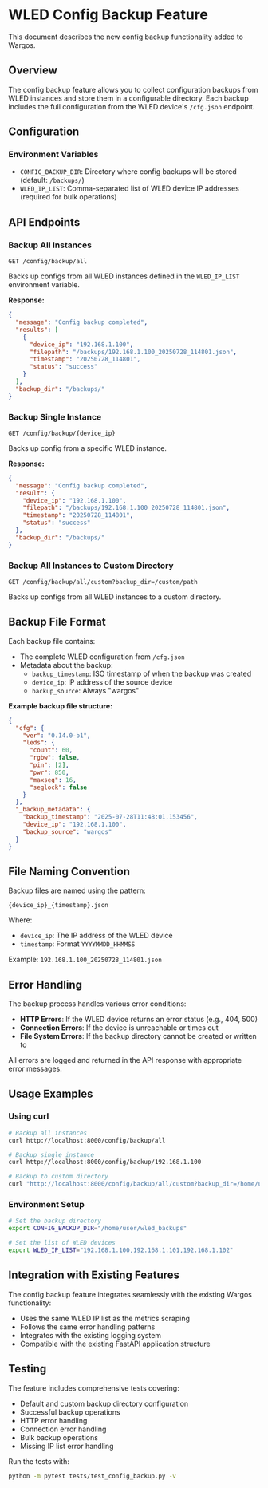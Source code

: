 # WLED Config Backup Feature

This document describes the new config backup functionality added to Wargos.

## Overview

The config backup feature allows you to collect configuration backups from WLED instances and store them in a configurable directory. Each backup includes the full configuration from the WLED device's `/cfg.json` endpoint.

## Configuration

### Environment Variables

- `CONFIG_BACKUP_DIR`: Directory where config backups will be stored (default: `/backups/`)
- `WLED_IP_LIST`: Comma-separated list of WLED device IP addresses (required for bulk operations)

## API Endpoints

### Backup All Instances

```
GET /config/backup/all
```

Backs up configs from all WLED instances defined in the `WLED_IP_LIST` environment variable.

**Response:**

```json
{
  "message": "Config backup completed",
  "results": [
    {
      "device_ip": "192.168.1.100",
      "filepath": "/backups/192.168.1.100_20250728_114801.json",
      "timestamp": "20250728_114801",
      "status": "success"
    }
  ],
  "backup_dir": "/backups/"
}
```

### Backup Single Instance

```
GET /config/backup/{device_ip}
```

Backs up config from a specific WLED instance.

**Response:**

```json
{
  "message": "Config backup completed",
  "result": {
    "device_ip": "192.168.1.100",
    "filepath": "/backups/192.168.1.100_20250728_114801.json",
    "timestamp": "20250728_114801",
    "status": "success"
  },
  "backup_dir": "/backups/"
}
```

### Backup All Instances to Custom Directory

```
GET /config/backup/all/custom?backup_dir=/custom/path
```

Backs up configs from all WLED instances to a custom directory.

## Backup File Format

Each backup file contains:

- The complete WLED configuration from `/cfg.json`
- Metadata about the backup:
  - `backup_timestamp`: ISO timestamp of when the backup was created
  - `device_ip`: IP address of the source device
  - `backup_source`: Always "wargos"

**Example backup file structure:**

```json
{
  "cfg": {
    "ver": "0.14.0-b1",
    "leds": {
      "count": 60,
      "rgbw": false,
      "pin": [2],
      "pwr": 850,
      "maxseg": 16,
      "seglock": false
    }
  },
  "_backup_metadata": {
    "backup_timestamp": "2025-07-28T11:48:01.153456",
    "device_ip": "192.168.1.100",
    "backup_source": "wargos"
  }
}
```

## File Naming Convention

Backup files are named using the pattern:

```
{device_ip}_{timestamp}.json
```

Where:

- `device_ip`: The IP address of the WLED device
- `timestamp`: Format `YYYYMMDD_HHMMSS`

Example: `192.168.1.100_20250728_114801.json`

## Error Handling

The backup process handles various error conditions:

- **HTTP Errors**: If the WLED device returns an error status (e.g., 404, 500)
- **Connection Errors**: If the device is unreachable or times out
- **File System Errors**: If the backup directory cannot be created or written to

All errors are logged and returned in the API response with appropriate error messages.

## Usage Examples

### Using curl

```bash
# Backup all instances
curl http://localhost:8000/config/backup/all

# Backup single instance
curl http://localhost:8000/config/backup/192.168.1.100

# Backup to custom directory
curl "http://localhost:8000/config/backup/all/custom?backup_dir=/home/user/wled_backups"
```

### Environment Setup

```bash
# Set the backup directory
export CONFIG_BACKUP_DIR="/home/user/wled_backups"

# Set the list of WLED devices
export WLED_IP_LIST="192.168.1.100,192.168.1.101,192.168.1.102"
```

## Integration with Existing Features

The config backup feature integrates seamlessly with the existing Wargos functionality:

- Uses the same WLED IP list as the metrics scraping
- Follows the same error handling patterns
- Integrates with the existing logging system
- Compatible with the existing FastAPI application structure

## Testing

The feature includes comprehensive tests covering:

- Default and custom backup directory configuration
- Successful backup operations
- HTTP error handling
- Connection error handling
- Bulk backup operations
- Missing IP list error handling

Run the tests with:

```bash
python -m pytest tests/test_config_backup.py -v
```
